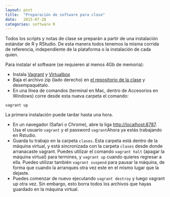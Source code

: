 ```yaml
---
layout: post
title:  "Preparación de software para clase"
date:   2015-07-28 
categories: software R
---
```


Todos los scripts y notas de clase se preparán a partir de una instalación estándar de R y RStudio. De esta manera todos tenemos la misma corrida de referencia, independiente de la plataforma o la instalación de cada quien. 

Para instalar el software (se requieren al menos 4Gb de memoria):

- Instala [Vagrant](https://www.vagrantup.com) y [Virtualbox](https://www.virtualbox.org)
- Baja el archivo zip (lado derecho) en [el repositorio de la clase](https://github.com/felipegonzalez/aprendizaje_estadistico_2015) y desempaquétalo.
- En una línea de comandos (terminal en Mac, dentro de Accesorios en Windows) corre desde esta nueva carpeta el comando:
```
vagrant up
```
La primera instalación puede tardar hasta una hora.
- En un navegador (Safari o Chrome), abre la liga [http://localhost:8787](http://localhost:8787). Usa el usuario `vagrant` y el password `vagrant`Ahora ya estás trabajando en Rstudio.
- Guarda tu trabajo en la carpeta  `clases`. Esta carpeta está dentro de la máquina virtual,
y está sincronizada con la carpeta `clases` desde donde arranacaste vagrant. Puedes utilizar
el comando `vagrant halt` (apagar la máquina virtual) para termines, y `vagrant up` cuando quieres regresar a ella. Puedes utilizar también `vagrant suspend` para pausar la máquina, de forma que cuando la arranques otra
vez este en el mismo lugar que la dejaste.
- Puedes comenzar de nuevo ejecutando `vagrant destroy` y luego vagrant up otra vez. Sin embargo, esto
borra todos los archivos que hayas guardado en la máquina virtual.
